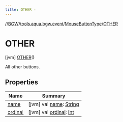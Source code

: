 ```yaml
---
title: OTHER -
---
```

//[BGW](../../../../index.md)/[tools.aqua.bgw.event](../../index.md)/[MouseButtonType](../index.md)/[OTHER](index.md)



# OTHER  
 [jvm] [OTHER](index.md)()  


All other buttons.

   


## Properties  
  
|  Name |  Summary | 
|---|---|
| <a name="tools.aqua.bgw.event/MouseButtonType.OTHER/name/#/PointingToDeclaration/"></a>[name](name.md)| <a name="tools.aqua.bgw.event/MouseButtonType.OTHER/name/#/PointingToDeclaration/"></a> [jvm] val [name](name.md): [String](https://kotlinlang.org/api/latest/jvm/stdlib/kotlin/-string/index.html)   <br>|
| <a name="tools.aqua.bgw.event/MouseButtonType.OTHER/ordinal/#/PointingToDeclaration/"></a>[ordinal](ordinal.md)| <a name="tools.aqua.bgw.event/MouseButtonType.OTHER/ordinal/#/PointingToDeclaration/"></a> [jvm] val [ordinal](ordinal.md): [Int](https://kotlinlang.org/api/latest/jvm/stdlib/kotlin/-int/index.html)   <br>|

